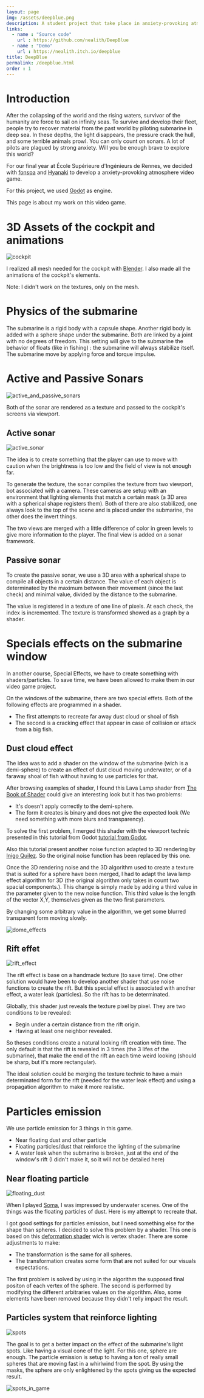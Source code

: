 ```yaml
---
layout: page
img: /assets/deepblue.png
description: A student project that take place in anxiety-provoking atmosphere where you pilot a sub marine in the deep sea.
links:
  - name : "Source code"
    url : https://github.com/nealith/DeepBlue
  - name : "Demo"
    url : https://nealith.itch.io/deepblue
title: DeepBlue
permalink: /deepblue.html
order : 1
---
```


# Introduction

After the collapsing of the world and the rising waters, survivor of the humanity are force to sail on infinity seas. To survive and develop their fleet, people try to recover material from the past world by piloting submarine in deep sea. In these depths, the light disappears, the pressure crack the hull, and some terrible animals prowl. You can only count on sonars. A lot of pilots are plagued by strong anxiety. Will you be enough brave to explore this world?

For our final year at École Supérieure d'Ingénieurs de Rennes, we decided with [fonspa](https://github.com/fonspa) and [Hyanaki](https://github.com/Hyanaki) to develop a anxiety-provoking atmosphere video game.

For this project, we used [Godot](https://godotengine.org/) as engine.

This page is about my work on this video game.

# 3D Assets of the cockpit and animations

![cockpit](/images/deepblue/cockpit.png)

I realized all mesh needed for the cockpit with [Blender](https://www.blender.org/). I also made all the animations of the cockpit's elements.

Note: I didn't work on the textures, only on the mesh.

# Physics of the submarine

The submarine is a rigid body with a capsule shape. Another rigid body is added with a sphere shape under the submarine. Both are linked by a joint with no degrees of freedom. This setting will give to the submarine the behavior of floats (like in fishing) : the submarine will always stabilize itself. The submarine move by applying force and torque impulse.

# Active and Passive Sonars

![active_and_passive_sonars](https://img.itch.zone/aW1hZ2UvNTI5MTk5LzI3NTY2OTIucG5n/original/f%2BqOO5.png)

Both of the sonar are rendered as a texture and passed to the cockpit's screens via viewport.

## Active sonar

![active_sonar](/images/deepblue/active_sonar.png)

The idea is to create something that the player can use to move with caution when the brightness is too low and the field of view is not enough far.

To generate the texture, the sonar compiles the texture from two viewport, bot associated with a camera. These cameras are setup with an environment that lighting elements that match a certain mask (a 3D area with a spherical shape registers them). Both of there are also stabilized, one always look to the top of the scene and is placed under the submarine, the other does the invert things.

The two views are merged with a little difference of color in green levels to give more information to the player. The final view is added on a sonar framework.

## Passive sonar

To create the passive sonar, we use a 3D area with a spherical shape to compile all objects in a certain distance. The value of each object is determinated by the maximum between their movement (since the last check) and minimal value, divided by the distance to the submarine.

The value is registered in a texture of one line of pixels. At each check, the index is incremented. The texture is transformed showed as a graph by a shader.

# Specials effects on the submarine window

In another course, Special Effects, we have to create something with shaders/particles. To save time, we have been allowed to make them in our video game project.

On the windows of the submarine, there are two special effets. Both of the following effects are programmed in a shader.

- The first attempts to recreate far away dust cloud or shoal of fish
- The second is a cracking effect that appear in case of collision or attack from a big fish.

## Dust cloud effect

The idea was to add a shader on the window of the submarine (wich is a demi-sphere) to create an effect of dust cloud moving underwater, or of a faraway shoal of fish without having to use particles for that.


After browsing examples of shader, I found this Lava Lamp shader from [The Book of Shader](https://thebookofshaders.com/edit.php#11/lava-lamp.frag) could give an interesting look but it has two problems:

- It's doesn't apply correctly to the demi-sphere.
- The form it creates is binary and does not give the expected look (We need something with more blurs and transparency).

To solve the first problem, I merged this shader with the viewport technic presented in this tutorial from Godot [tutorial from Godot](https://docs.godotengine.org/fi/latest/tutorials/viewports/using_viewport_as_texture.html).

Also this tutorial present another noise function adapted to 3D rendering by [Inigo Quilez](https://www.shadertoy.com/view/Xsl3Dl). So the original noise function has been replaced by this one.

Once the 3D rendering noise and the 3D algorithm used to create a texture that is suited for a sphere have been merged, I had to adapt the lava lamp effect algorithm for 3D (the original algorithm only takes in count two spacial components.). This change is simply made by adding a third value in the parameter given to the new noise function. This third value is the length of the vector X,Y, themselves given as the two first parameters.

By changing some arbitrary value in the algorithm, we get some blurred transparent form moving slowly.

![dome_effects](/images/deepblue/dome_effects.png)

## Rift effet

![rift_effect](https://img.itch.zone/aW1hZ2UvNTI5MTk5LzI3NTY2OTUucG5n/original/8sp1fb.png)

The rift effect is base on a handmade texture (to save time). One other solution would have been to develop another shader that use noise functions to create the rift. But this special effect is associated with another effect, a water leak (particles). So the rift has to be determinated.

Globally, this shader just reveals the texture pixel by pixel. They are two conditions to be revealed:

- Begin under a certain distance from the rift origin.
- Having at least one neighbor revealed.

So theses conditions create a natural looking rift creation with time. The only default is that the rift is revealed in 3 times (the 3 lifes of the submarine), that make the end of the rift an each time weird looking (should be sharp, but it's more rectangular).

The ideal solution could be merging the texture technic to have a main determinated form for the rift (needed for the water leak effect) and using a propagation algorithm to make it more realistic.

# Particles emission

We use particle emission for 3 things in this game.

- Near floating dust and other particle
- Floating particles/dust that reinforce the lighting of the submarine
- A water leak when the submarine is broken, just at the end of the window's rift (I didn't make it, so it will not be detailed here)

## Near floating particle

![floating_dust](/images/deepblue/floating_dust.png)

When I played [Soma](http://www.somagame.com/), I was impressed by underwater scenes. One of the things was the floating particles of dust. Here is my attempt to recreate that.

I got good settings for particles emission, but I need something else for the shape than spheres. I decided to solve this problem by a shader. This one is based on this [deformation shader](https://digitalerr0r.net/2012/03/03/xna-4-0-shader-programming-5deform-shader/) wich is vertex shader. There are some adjustments to make:

- The transformation is the same for all spheres.
- The transformation creates some form that are not suited for our visuals expectations.

The first problem is solved by using in the algorithm the supposed final positon of each vertex of the sphere. The second is performed by modifying the different arbitraries values on the algorithm. Also, some elements have been removed because they didn't relly impact the result.

## Particles system that reinforce lighting

![spots](/images/deepblue/spots.png)

The goal is to get a better impact on the effect of the submarine's light spots. Like having a visual cone of the light. For this one, sphere are enough. The particle emission is setup to having a ton of really small spheres that are moving fast in a whirlwind from the spot. By using the masks, the sphere are only enlightened by the spots giving us the expected result.

![spots_in_game](https://img.itch.zone/aW1hZ2UvNTI5MTk5LzI3NTY2OTQucG5n/original/VPuhZv.png)
